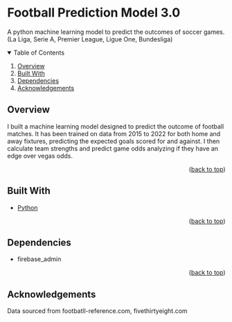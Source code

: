 # Football Prediction Model 3.0

A python machine learning model to predict the outcomes of soccer games. (La Liga, Serie A, Premier League, Ligue One, Bundesliga)

<!-- TABLE OF CONTENTS -->
<div id="top"></div>
<details open>
  <summary>Table of Contents</summary>
  <ol>
    <li><a href="#overview">Overview</a></li>
    <li><a href="#builtwith">Built With</a></li>
    <li><a href="#dependencies">Dependencies</a></li>
    <li><a href="#acknowledgements">Acknowledgements</a></li>
  </ol>
</details>

<!-- Overview -->
<div id="overview"></div>

## Overview

I built a machine learning model designed to predict the outcome of football matches. It has been trained on data from 2015 to 2022 for both home and away fixtures, predicting the expected goals scored for and against. I then calculate team strengths and predict game odds analyzing if they have an edge over vegas odds.
   
<p align="right">(<a href="#top">back to top</a>)</p>

<!-- Built With -->
<div id="builtwith"></div>

## Built With
* [Python](https://python.org)

<p align="right">(<a href="#top">back to top</a>)</p>

<!-- Dependencies -->
 <div id="dependencies"></div>

 ## Dependencies

 - firebase_admin

<p align="right">(<a href="#top">back to top</a>)</p>

<div id="acknowledgements"></div>

## Acknowledgements

Data sourced from footbatll-reference.com, fivethirtyeight.com
